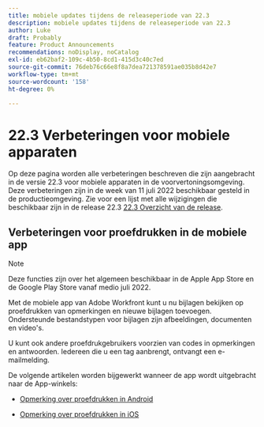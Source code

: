 ```yaml
---
title: mobiele updates tijdens de releaseperiode van 22.3
description: mobiele updates tijdens de releaseperiode van 22.3
author: Luke
draft: Probably
feature: Product Announcements
recommendations: noDisplay, noCatalog
exl-id: eb62baf2-109c-4b50-8cd1-415d3c40c7ed
source-git-commit: 76deb76c66e8f8a7dea721378591ae035b8d42e7
workflow-type: tm+mt
source-wordcount: '158'
ht-degree: 0%

---
```


# 22.3 Verbeteringen voor mobiele apparaten

Op deze pagina worden alle verbeteringen beschreven die zijn aangebracht in de versie 22.3 voor mobiele apparaten in de voorvertoningsomgeving. Deze verbeteringen zijn in de week van 11 juli 2022 beschikbaar gesteld in de productieomgeving. Zie voor een lijst met alle wijzigingen die beschikbaar zijn in de release 22.3 [22.3 Overzicht van de release](../../../product-announcements/product-releases/22.3-release-activity/22-3-release-overview.md).

## Verbeteringen voor proefdrukken in de mobiele app

>[!NOTE]
>
>Deze functies zijn over het algemeen beschikbaar in de Apple App Store en de Google Play Store vanaf medio juli 2022.


Met de mobiele app van Adobe Workfront kunt u nu bijlagen bekijken op proefdrukken van opmerkingen en nieuwe bijlagen toevoegen. Ondersteunde bestandstypen voor bijlagen zijn afbeeldingen, documenten en video&#39;s.

U kunt ook andere proefdrukgebruikers voorzien van codes in opmerkingen en antwoorden. Iedereen die u een tag aanbrengt, ontvangt een e-mailmelding.

De volgende artikelen worden bijgewerkt wanneer de app wordt uitgebracht naar de App-winkels:

* [Opmerking over proefdrukken in Android](/help/quicksilver/workfront-basics/mobile-apps/using-the-workfront-mobile-app/comment-on-proofs-android.md)

* [Opmerking over proefdrukken in iOS](/help/quicksilver/workfront-basics/mobile-apps/using-the-workfront-mobile-app/comment-on-proofs-ios.md)
